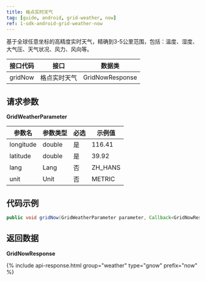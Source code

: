 ```yaml
---
title: 格点实时天气
tag: [guide, android, grid-weather, now]
ref: 1-sdk-android-grid-weather-now
---
```


基于全球任意坐标的高精度实时天气，精确到3-5公里范围，包括：温度、湿度、大气压、天气状况、风力、风向等。

| 接口代码          | 接口     | 数据类             |
| --------------------------- | ---- | ------------------ |
| gridNow | 格点实时天气| GridNowResponse |


## 请求参数 

**GridWeatherParameter**

| 参数名   | 参数类型 | 必选 | 示例值 |
| -------- | -------- | ---- | ------ |
| longitude | double | 是 | 116.41 |
| latitude | double | 是 | 39.92 |
| lang | Lang | 否 | ZH_HANS |
| unit | Unit | 否 | METRIC |

## 代码示例

```java
public void gridNow(GridWeatherParameter parameter, Callback<GridNowResponse> callback);
```

## 返回数据

**GridNowResponse**

{% include api-response.html group="weather" type="gnow" prefix="now"  %}
